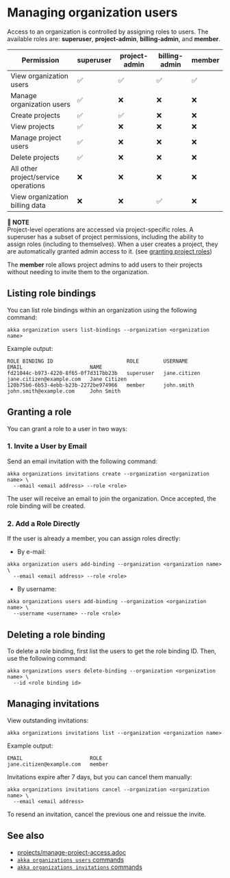 # Managing organization users

Access to an organization is controlled by assigning roles to users. The available roles are: **superuser**, **project-admin**, **billing-admin**, and **member**.

| Permission | superuser | project-admin | billing-admin | member |
| --- | --- | --- | --- | --- |
| View organization users | ✅ | ✅ | ✅ | ✅     |
| Manage organization users | ✅ | ❌ | ❌ | ❌    |
| Create projects | ✅ | ✅ | ❌ | ❌ |
| View projects | ✅ | ❌ | ❌ | ❌ |
| Manage project users | ✅ | ❌ | ❌ | ❌ |
| Delete projects | ✅ | ❌ | ❌ | ❌ |
| All other project/service operations | ❌ | ❌ | ❌ | ❌ |
| View organization billing data | ❌ | ❌ | ✅ | ❌  |

**📌 NOTE**\
Project-level operations are accessed via project-specific roles. A superuser has a subset of project permissions, including the ability to assign roles (including to themselves). When a user creates a project, they are automatically granted admin access to it. (see [granting project roles](operations:projects/manage-project-access.adoc))

The **member** role allows project admins to add users to their projects without needing to invite them to the organization.

## Listing role bindings

You can list role bindings within an organization using the following command:

```command window
akka organization users list-bindings --organization <organization name>
```

Example output:
```
ROLE BINDING ID                        ROLE        USERNAME       EMAIL                      NAME
fd21044c-b973-4220-8f65-0f7d317bb23b   superuser   jane.citizen   jane.citizen@example.com   Jane Citizen
120b75b6-6b53-4ebb-b23b-2272be974966   member      john.smith     john.smith@example.com     John Smith
```

## Granting a role

You can grant a role to a user in two ways:

### 1. Invite a User by Email
Send an email invitation with the following command:

```command window
akka organizations invitations create --organization <organization name> \
  --email <email address> --role <role>
```

The user will receive an email to join the organization. Once accepted, the role binding will be created.

### 2. Add a Role Directly

If the user is already a member, you can assign roles directly:

* By e-mail:
```command window
akka organization users add-binding --organization <organization name> \
  --email <email address> --role <role>
```
* By username:
```command window
akka organizations users add-binding --organization <organization name> \
  --username <username> --role <role>
```

## Deleting a role binding

To delete a role binding, first list the users to get the role binding ID. Then, use the following command:

```command window
akka organizations users delete-binding --organization <organization name> \
  --id <role binding id>
```

## Managing invitations

View outstanding invitations:

```command window
akka organizations invitations list --organization <organization name>
```

Example output:
```
EMAIL                      ROLE
jane.citizen@example.com   member
```

Invitations expire after 7 days, but you can cancel them manually:

```command window
akka organizations invitations cancel --organization <organization name> \
  --email <email address>
```

To resend an invitation, cancel the previous one and reissue the invite.

## See also

* [projects/manage-project-access.adoc](projects/manage-project-access.adoc)
* [`akka organizations users` commands](reference:cli/akka-cli/akka_organizations_users.adoc#_see_also)
* [`akka organizations invitations` commands](reference:cli/akka-cli/akka_organizations_invitations.adoc#_see_also)
